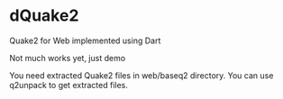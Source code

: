# dQuake2
Quake2 for Web implemented using Dart

Not much works yet, just demo

You need extracted Quake2 files in web/baseq2 directory.
You can use q2unpack to get extracted files.